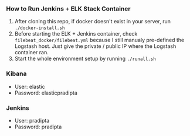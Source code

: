 ### How to Run Jenkins + ELK Stack Container
1. After cloning this repo, if docker doesn't exist in your server, run `./docker-install.sh`
2. Before starting the ELK + Jenkins container, check `filebeat_docker/filebeat.yml` because I still manualy pre-defined the Logstash host. Just give the private / public IP where the Logstash container ran.
3. Start the whole environment setup by running `./runall.sh`


### Kibana
- User: elastic
- Password: elasticpradipta

### Jenkins
- User: pradipta
- Password: pradipta
